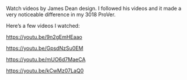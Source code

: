 Watch videos by James Dean design. I followed his videos and it made a very noticeable difference in my 3018 ProVer. 

Here’s a few videos I watched:

https://youtu.be/9n2gEmHEaao

https://youtu.be/GpsdNzSu0EM

https://youtu.be/mUO6d7MaeCA

https://youtu.be/kCwMz07LaQ0